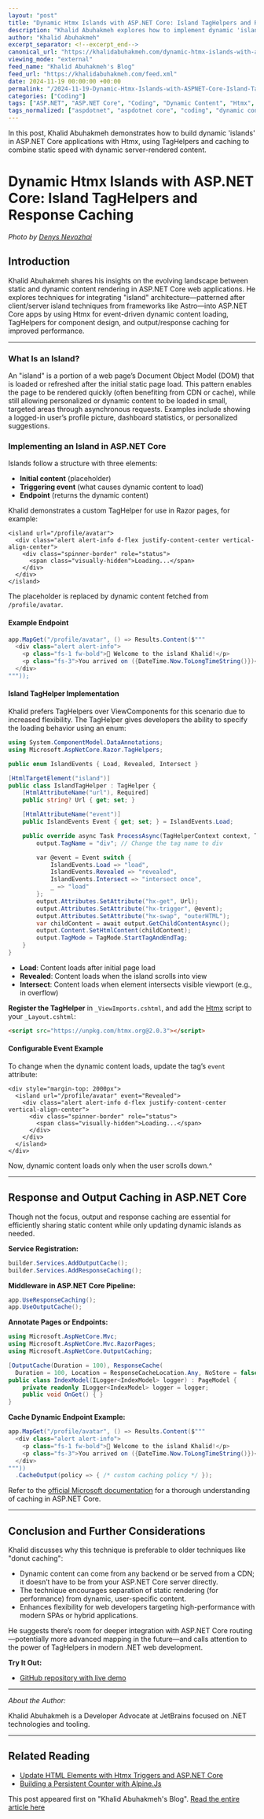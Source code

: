 ```yaml
---
layout: "post"
title: "Dynamic Htmx Islands with ASP.NET Core: Island TagHelpers and Response Caching"
description: "Khalid Abuhakmeh explores how to implement dynamic 'island' components in ASP.NET Core web apps using Htmx, TagHelpers, and response/output caching. The article demonstrates integrating dynamic, user-specific content into otherwise static pages by leveraging event-driven loading and ASP.NET Core’s middleware."
author: "Khalid Abuhakmeh"
excerpt_separator: <!--excerpt_end-->
canonical_url: "https://khalidabuhakmeh.com/dynamic-htmx-islands-with-aspnet-core"
viewing_mode: "external"
feed_name: "Khalid Abuhakmeh's Blog"
feed_url: "https://khalidabuhakmeh.com/feed.xml"
date: 2024-11-19 00:00:00 +00:00
permalink: "/2024-11-19-Dynamic-Htmx-Islands-with-ASPNET-Core-Island-TagHelpers-and-Response-Caching.html"
categories: ["Coding"]
tags: ["ASP.NET", "ASP.NET Core", "Coding", "Dynamic Content", "Htmx", "Island Architecture", "Output Caching", "Posts", "Razor Pages", "Response Caching", "Server Islands", "Static Site Rendering", "TagHelper", "Web Development"]
tags_normalized: ["aspdotnet", "aspdotnet core", "coding", "dynamic content", "htmx", "island architecture", "output caching", "posts", "razor pages", "response caching", "server islands", "static site rendering", "taghelper", "web development"]
---
```


In this post, Khalid Abuhakmeh demonstrates how to build dynamic 'islands' in ASP.NET Core applications with Htmx, using TagHelpers and caching to combine static speed with dynamic server-rendered content.<!--excerpt_end-->

# Dynamic Htmx Islands with ASP.NET Core: Island TagHelpers and Response Caching

*Photo by [Denys Nevozhai](https://unsplash.com/@dnevozhai)*

## Introduction

Khalid Abuhakmeh shares his insights on the evolving landscape between static and dynamic content rendering in ASP.NET Core web applications. He explores techniques for integrating "island" architecture—patterned after client/server island techniques from frameworks like Astro—into ASP.NET Core apps by using Htmx for event-driven dynamic content loading, TagHelpers for component design, and output/response caching for improved performance.

---

### What Is an Island?

An "island" is a portion of a web page’s Document Object Model (DOM) that is loaded or refreshed after the initial static page load. This pattern enables the page to be rendered quickly (often benefiting from CDN or cache), while still allowing personalized or dynamic content to be loaded in small, targeted areas through asynchronous requests. Examples include showing a logged-in user’s profile picture, dashboard statistics, or personalized suggestions.

### Implementing an Island in ASP.NET Core

Islands follow a structure with three elements:

- **Initial content** (placeholder)
- **Triggering event** (what causes dynamic content to load)
- **Endpoint** (returns the dynamic content)

Khalid demonstrates a custom TagHelper for use in Razor pages, for example:

```razor
<island url="/profile/avatar">
  <div class="alert alert-info d-flex justify-content-center vertical-align-center">
    <div class="spinner-border" role="status">
      <span class="visually-hidden">Loading...</span>
    </div>
  </div>
</island>
```

The placeholder is replaced by dynamic content fetched from `/profile/avatar`.

#### Example Endpoint

```csharp
app.MapGet("/profile/avatar", () => Results.Content($"""
  <div class="alert alert-info">
    <p class="fs-1 fw-bold">🌴 Welcome to the island Khalid!</p>
    <p class="fs-3">You arrived on ({DateTime.Now.ToLongTimeString()})</p>
  </div>
"""));
```

#### Island TagHelper Implementation

Khalid prefers TagHelpers over ViewComponents for this scenario due to increased flexibility. The TagHelper gives developers the ability to specify the loading behavior using an enum:

```csharp
using System.ComponentModel.DataAnnotations;
using Microsoft.AspNetCore.Razor.TagHelpers;

public enum IslandEvents { Load, Revealed, Intersect }

[HtmlTargetElement("island")]
public class IslandTagHelper : TagHelper {
    [HtmlAttributeName("url"), Required]
    public string? Url { get; set; }

    [HtmlAttributeName("event")]
    public IslandEvents Event { get; set; } = IslandEvents.Load;

    public override async Task ProcessAsync(TagHelperContext context, TagHelperOutput output) {
        output.TagName = "div"; // Change the tag name to div

        var @event = Event switch {
            IslandEvents.Load => "load",
            IslandEvents.Revealed => "revealed",
            IslandEvents.Intersect => "intersect once",
            _ => "load"
        };
        output.Attributes.SetAttribute("hx-get", Url);
        output.Attributes.SetAttribute("hx-trigger", @event);
        output.Attributes.SetAttribute("hx-swap", "outerHTML");
        var childContent = await output.GetChildContentAsync();
        output.Content.SetHtmlContent(childContent);
        output.TagMode = TagMode.StartTagAndEndTag;
    }
}
```

- **Load**: Content loads after initial page load
- **Revealed**: Content loads when the island scrolls into view
- **Intersect**: Content loads when element intersects visible viewport (e.g., in overflow)

**Register the TagHelper** in `_ViewImports.cshtml`, and add the [Htmx](https://htmx.org) script to your `_Layout.cshtml`:

```html
<script src="https://unpkg.com/htmx.org@2.0.3"></script>
```

#### Configurable Event Example

To change when the dynamic content loads, update the tag’s `event` attribute:

```razor
<div style="margin-top: 2000px">
  <island url="/profile/avatar" event="Revealed">
    <div class="alert alert-info d-flex justify-content-center vertical-align-center">
      <div class="spinner-border" role="status">
        <span class="visually-hidden">Loading...</span>
      </div>
    </div>
  </island>
</div>
```

Now, dynamic content loads only when the user scrolls down.^

---

## Response and Output Caching in ASP.NET Core

Though not the focus, output and response caching are essential for efficiently sharing static content while only updating dynamic islands as needed.

**Service Registration:**

```csharp
builder.Services.AddOutputCache();
builder.Services.AddResponseCaching();
```

**Middleware in ASP.NET Core Pipeline:**

```csharp
app.UseResponseCaching();
app.UseOutputCache();
```

**Annotate Pages or Endpoints:**

```csharp
using Microsoft.AspNetCore.Mvc;
using Microsoft.AspNetCore.Mvc.RazorPages;
using Microsoft.AspNetCore.OutputCaching;

[OutputCache(Duration = 100), ResponseCache(
  Duration = 100, Location = ResponseCacheLocation.Any, NoStore = false)]
public class IndexModel(ILogger<IndexModel> logger) : PageModel {
    private readonly ILogger<IndexModel> logger = logger;
    public void OnGet() { }
}
```

**Cache Dynamic Endpoint Example:**

```csharp
app.MapGet("/profile/avatar", () => Results.Content($"""
  <div class="alert alert-info">
    <p class="fs-1 fw-bold">🌴 Welcome to the island Khalid!</p>
    <p class="fs-3">You arrived on ({DateTime.Now.ToLongTimeString()})</p>
  </div>
"""))
  .CacheOutput(policy => { /* custom caching policy */ });
```

Refer to the [official Microsoft documentation](https://learn.microsoft.com/en-us/aspnet/core/performance/caching/output?view=aspnetcore-8.0) for a thorough understanding of caching in ASP.NET Core.

---

## Conclusion and Further Considerations

Khalid discusses why this technique is preferable to older techniques like "donut caching":

- Dynamic content can come from any backend or be served from a CDN; it doesn’t have to be from your ASP.NET Core server directly.
- The technique encourages separation of static rendering (for performance) from dynamic, user-specific content.
- Enhances flexibility for web developers targeting high-performance with modern SPAs or hybrid applications.

He suggests there’s room for deeper integration with ASP.NET Core routing—potentially more advanced mapping in the future—and calls attention to the power of TagHelpers in modern .NET web development.

**Try It Out:**

- [GitHub repository with live demo](https://github.com/khalidabuhakmeh/aspnetcore-htmx-islands)

---

*About the Author:*

Khalid Abuhakmeh is a Developer Advocate at JetBrains focused on .NET technologies and tooling.

---

## Related Reading

- [Update HTML Elements with Htmx Triggers and ASP.NET Core](/update-html-elements-with-htmx-triggers-and-aspnet-core)
- [Building a Persistent Counter with Alpine.Js](/building-a-persistent-counter-with-alpinejs)

This post appeared first on "Khalid Abuhakmeh's Blog". [Read the entire article here](https://khalidabuhakmeh.com/dynamic-htmx-islands-with-aspnet-core)
